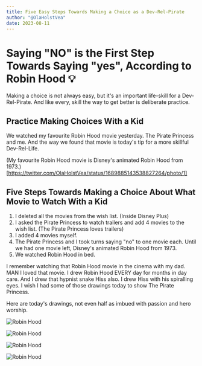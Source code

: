 ```yaml
---
title: Five Easy Steps Towards Making a Choice as a Dev-Rel-Pirate
author: "@OlaHolstVea"
date: 2023-08-11
---
```


# Saying "NO" is the First Step Towards Saying "yes", According to Robin Hood 💡

Making a choice is not always easy, but it's an important life-skill for a Dev-Rel-Pirate. And like every, skill the way to get better is deliberate practice.

## Practice Making Choices With a Kid
We watched my favourite Robin Hood movie yesterday. The Pirate Princess and me. And the way we found that movie is today's tip for a more skillful Dev-Rel-Life.

(My favourite Robin Hood movie is Disney's animated Robin Hood from 1973.)[https://twitter.com/OlaHolstVea/status/1689885143538827264/photo/1]

## Five Steps Towards Making a Choice About What Movie to Watch With a Kid

1. I deleted all the movies from the wish list. (Inside Disney Plus)
2. I asked the Pirate Princess to watch trailers and add 4 movies to the wish list. (The Pirate Princess loves trailers)
3. I added 4 movies myself.
4. The Pirate Princess and I took turns saying "no" to one movie each. Until we had one movie left, Disney's animated Robin Hood from 1973.
5. We watched Robin Hood in bed.

I remember watching that Robin Hood movie in the cinema with my dad. MAN I loved that movie. I drew Robin Hood EVERY day for months in day care. And I drew that hypnist snake Hiss also. I drew Hiss with his spiralling eyes. I wish I had some of those drawings today to show The Pirate Princess.



Here are today's drawings, not even half as imbued with passion and hero worship.

![Robin Hood](https://twitter.com/OlaHolstVea/status/1689949433461346304/photo/2)

![Robin Hood](https://pbs.twimg.com/media/F3PoDDIXYAE-wov?format=webp&name=small)

![Robin Hood](https://pbs.twimg.com/media/F3PoDDPXYAA6wfK?format=webp&name=small)

![Robin Hood](https://pbs.twimg.com/media/F3PoDDJWYAA47gD?format=webp&name=small)